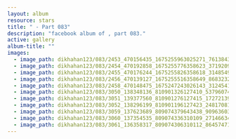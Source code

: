```yaml
---
layout: album
resource: stars
title: " - Part 083"
description: "facebook album of , part 083."
active: gallery
album-title: ""
images:
  - image_path: dikhahan123/083/2453_470156435_1675255963025271_7613843516991505734_n.jpg
  - image_path: dikhahan123/083/2454_470192858_1675255776358623_3719209636422424599_n.jpg
  - image_path: dikhahan123/083/2455_470176244_1675255826358618_3148549624800268574_n.jpg
  - image_path: dikhahan123/083/2456_470139127_1675255516358649_8683232382046813395_n.jpg
  - image_path: dikhahan123/083/2458_470148475_1675247243026143_3124541624441563838_n.jpg
  - image_path: dikhahan123/083/3050_138348136_810901326127410_5379607483629417671_n.jpg
  - image_path: dikhahan123/083/3051_139377560_810901276127415_1727213962411380474_n.jpg
  - image_path: dikhahan123/083/3052_138296199_810901196127423_2481708153299721479_n.jpg
  - image_path: dikhahan123/083/3059_137623689_809074379643438_9096360332642278191_n.jpg
  - image_path: dikhahan123/083/3060_137354535_809074336310109_2714663469304547680_n.jpg
  - image_path: dikhahan123/083/3061_136358317_809074306310112_8645747189709344470_n.jpg
---
```

